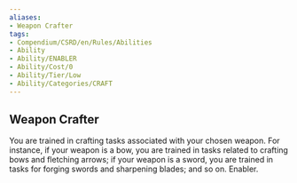 ```yaml
---
aliases:
- Weapon Crafter
tags:
- Compendium/CSRD/en/Rules/Abilities
- Ability
- Ability/ENABLER
- Ability/Cost/0
- Ability/Tier/Low
- Ability/Categories/CRAFT
---
```


  
## Weapon Crafter  
You are trained in crafting tasks associated with your chosen weapon. For instance, if your weapon is a bow, you are trained in tasks related to crafting bows and fletching arrows; if your weapon is a sword, you are trained in tasks for forging swords and sharpening blades; and so on. Enabler. 